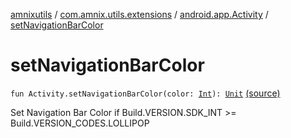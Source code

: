 [amnixutils](../../index.md) / [com.amnix.utils.extensions](../index.md) / [android.app.Activity](index.md) / [setNavigationBarColor](./set-navigation-bar-color.md)

# setNavigationBarColor

`fun Activity.setNavigationBarColor(color: `[`Int`](https://kotlinlang.org/api/latest/jvm/stdlib/kotlin/-int/index.html)`): `[`Unit`](https://kotlinlang.org/api/latest/jvm/stdlib/kotlin/-unit/index.html) [(source)](https://github.com/AmniX/amnixUtils/tree/master/amnixutils/src/main/java/com/amnix/utils/extensions/ActivityExtensions.kt#L65)

Set Navigation Bar Color if Build.VERSION.SDK_INT &gt;= Build.VERSION_CODES.LOLLIPOP


